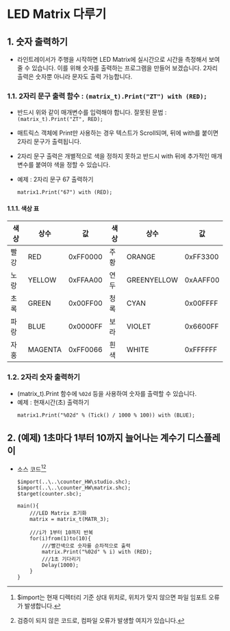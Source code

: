 # LED Matrix 다루기

## 1. 숫자 출력하기

- 라인트레이서가 주행을 시작하면 LED Matrix에 실시간으로 시간을 측정해서 보여 줄 수 있습니다. 이를 위해 숫자를 출력하는 프로그램을 만들어 보겠습니다. 2자리 출력은 숫자뿐 아니라 문자도 출력 가능합니다.

### 1.1. 2자리 문구 출력 함수 : `(matrix_t).Print("ZT") with (RED);`

- 반드시 위와 같이 매개변수를 입력해야 합니다. 잘못된 문법 : `(matrix_t).Print("ZT", RED);`
- 매트릭스 객체에 Print만 사용하는 경우 텍스트가 Scroll되며, 뒤에 with를 붙이면 2자리 문구가 출력됩니다.
- 2자리 문구 출력은 개별적으로 색을 정하지 못하고 반드시 with 뒤에 추가적인 매개변수를 붙여야 색을 정할 수 있습니다.

- 예제 : 2자리 문구 67 출력하기
  ```
  matrix1.Print("67") with (RED);
  ```

#### 1.1.1. 색상 표

  |색상|상수|값|색상|상수|값|
  |--|--|--|--|--|--|
  |빨강|RED|0xFF0000|주황|ORANGE|0xFF3300|
  |노랑|YELLOW|0xFFAA00|연두|GREENYELLOW|0xAAFF00|
  |초록|GREEN|0x00FF00|청록|CYAN|0x00FFFF|
  |파랑|BLUE|0x0000FF|보라|VIOLET|0x6600FF|
  |자홍|MAGENTA|0xFF0066|흰색|WHITE|0xFFFFFF|



### 1.2. 2자리 숫자 출력하기

- (matrix_t).Print 함수에 `%02d` 등을 사용하여 숫자를 출력할 수 있습니다.
- 예제 : 현재시간(초) 출력하기
  ```
  matrix1.Print("%02d" % (Tick() / 1000 % 100)) with (BLUE);
  ```

## 2. (예제) 1초마다 1부터 10까지 늘어나는 계수기 디스플레이

- 소스 코드[^주의][^미확인]

  ```
  $import(..\..\counter_HW\studio.shc);
  $import(..\..\counter_HW\matrix.shc);
  $target(counter.sbc);

  main(){
      ///LED Matrix 초기화
      matrix = matrix_t(MATR_3);

      ///i가 1부터 10까지 반복
      for(i)from(1)to(10){
          ///빨간색으로 숫자를 순차적으로 출력
          matrix.Print("%02d" % i) with (RED);
          ///1초 기다리기
          Delay(1000);
      }
  }
  ```

[^주의]: $import는 현재 디렉터리 기준 상대 위치로, 위치가 맞지 않으면 파일 임포트 오류가 발생합니다.
[^미확인]: 검증이 되지 않은 코드로, 컴파일 오류가 발생할 여지가 있습니다.

  
